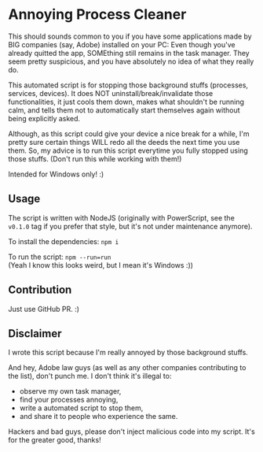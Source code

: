 # Annoying Process Cleaner

This should sounds common to you if you have some applications made by BIG companies (say, Adobe) installed on your PC:
Even though you've already quitted the app, SOMEthing still remains in the task manager.
They seem pretty suspicious, and you have absolutely no idea of what they really do.

This automated script is for stopping those background stuffs (processes, services, devices).
It does NOT uninstall/break/invalidate those functionalities, it just cools them down, makes what shouldn't be running calm, and tells them not to automatically start themselves again without being explicitly asked.

Although, as this script could give your device a nice break for a while, I'm pretty sure certain things WILL redo all the deeds the next time you use them.
So, my advice is to run this script everytime you fully stopped using those stuffs.
(Don't run this while working with them!)

Intended for Windows only! :)


## Usage

The script is written with NodeJS (originally with PowerScript, see the `v0.1.0` tag if you prefer that style, but it's not under maintenance anymore).

To install the dependencies: `npm i`

To run the script: `npm --run=run`  
(Yeah I know this looks weird, but I mean it's Windows :))


## Contribution

Just use GitHub PR. :)


## Disclaimer

I wrote this script because I'm really annoyed by those background stuffs.

And hey, Adobe law guys (as well as any other companies contributing to the list), don't punch me.
I don't think it's illegal to:
- observe my own task manager,
- find your processes annoying,
- write a automated script to stop them,
- and share it to people who experience the same.

Hackers and bad guys, please don't inject malicious code into my script.
It's for the greater good, thanks!